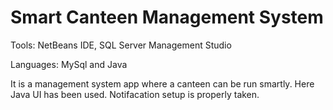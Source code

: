 

# Smart Canteen Management System

Tools: 
NetBeans IDE, SQL Server Management Studio

Languages: 
MySql and Java

It is a management system app where a canteen can be run smartly. Here Java UI has been used. Notifacation setup is properly taken.
